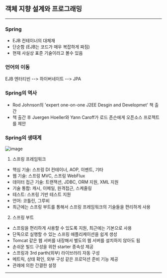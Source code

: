 ## 객체 지향 설계와 프로그래밍
-------
### Spring
  - EJB 컨테이너의 대체재
  - 단순함 (EJB는 코드가 매우 복잡하게 짜짐)
  - 현재 사실상 표준 기술이라고 볼수 있음

### 언어의 이동
  EJB 엔터티빈 --> 하이버네이트 --> JPA

### Spring의 역사
  - Rod Johnson의 'expert one-on-one J2EE Desgin and Developmet' 책 출간
  - 책 출간 후 Juergen Hoeller와 Yann Caroff가 로드 존슨에게 오픈소스 프로젝트를 제안
 
### Spring의 생태계
![image](https://user-images.githubusercontent.com/68368633/135082259-cf88f1b3-443f-48ff-8bfe-20041aa28d6b.png)

1. 스프링 프레임워크
  - 핵심 기술: 스프링 DI 컨테이너, AOP, 이벤트, 기타
  - 웹 기술: 스프링 MVC, 스프링 WebFlux
  - 데이터 접근 기술: 트랜잭션, JDBC, ORM 지원, XML 지원
  - 기술 통합: 캐시, 이메일, 원격접근, 스케줄링
  - 테스트: 스프링 기반 테스트 지원
  - 언어: 코틀린, 그루비
  - 최근에는 스프링 부트를 통해서 스프링 프레임워크의 기술들을 편리하게 사용

2. 스프링 부트
  - 스프링을 편리하게 사용할 수 있도록 지원, 최근에는 기본으로 사용
  - 단독으로 실행할 수 있는 스프링 애플리케이션을 쉽게 생성
  - Tomcat 같은 웹 서버를 내장해서 별도의 웹 서버를 설치하지 않아도 됨
  - 손쉬운 빌드 구성을 위한 starter 종속성 제공
  - 스프링과 3rd parth(외부) 라이브러리 자동 구성
  - 메트릭, 상태 확인, 외부 구성 같은 프로덕션 준비 기능 제공
  - 관례에 의한 간결한 설정

-------------


